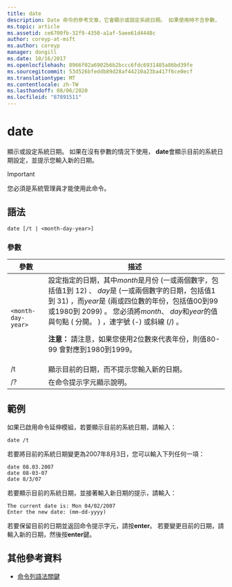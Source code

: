 ```yaml
---
title: date
description: Date 命令的參考文章，它會顯示或設定系統日期。 如果使用時不含參數，
ms.topic: article
ms.assetid: ce6700fb-32f9-4350-a1af-5aee61d4448c
author: coreyp-at-msft
ms.author: coreyp
manager: dongill
ms.date: 10/16/2017
ms.openlocfilehash: 8966f02a6902b6b2bccc6fdc6931485a86bd39fe
ms.sourcegitcommit: 53d526bfeddb89d28af44210a23ba417f6ce0ecf
ms.translationtype: MT
ms.contentlocale: zh-TW
ms.lasthandoff: 08/06/2020
ms.locfileid: "87891511"
---
```

# <a name="date"></a>date

顯示或設定系統日期。 如果在沒有參數的情況下使用， **date**會顯示目前的系統日期設定，並提示您輸入新的日期。

>[!IMPORTANT]
> 您必須是系統管理員才能使用此命令。

## <a name="syntax"></a>語法

```
date [/t | <month-day-year>]
```

### <a name="parameters"></a>參數

| 參數 | 描述 |
| --------- | ----------- |
| `<month-day-year>` | 設定指定的日期，其中*month*是月份 (一或兩個數字，包括值1到 12) 、 *day*是 (一或兩個數字的日期，包括值1到 31) ，而*year*是 (兩或四位數的年份，包括值00到99或1980到 2099) 。 您必須將*month*、 *day*和*year*的值與句點 ( 分開。 ) ，連字號 (-) 或斜線 (/) 。<p>**注意：** 請注意，如果您使用2位數來代表年份，則值80-99 會對應到1980到1999。 |
| /t | 顯示目前的日期，而不提示您輸入新的日期。 |
| /? | 在命令提示字元顯示說明。 |

## <a name="examples"></a>範例

如果已啟用命令延伸模組，若要顯示目前的系統日期，請輸入：

```
date /t
```

若要將目前的系統日期變更為2007年8月3日，您可以輸入下列任何一項：

```
date 08.03.2007
date 08-03-07
date 8/3/07
```

若要顯示目前的系統日期，並接著輸入新日期的提示，請輸入：

```
The current date is: Mon 04/02/2007
Enter the new date: (mm-dd-yyyy)
```

若要保留目前的日期並返回命令提示字元，請按**enter**。 若要變更目前的日期，請輸入新的日期，然後按**enter**鍵。

## <a name="additional-references"></a>其他參考資料

- [命令列語法關鍵](command-line-syntax-key.md)